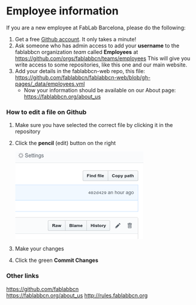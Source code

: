 # Employee information


If you are a new employee at FabLab Barcelona, please do the following:
1. Get a free [Github account](https://github.com/join). It only takes a minute!
1. Ask someone who has admin access to add your **username** to the fablabbcn organization *team* called **Employees** at https://github.com/orgs/fablabbcn/teams/employees This will give you write access to some repositories, like this one and our main website.
1. Add your details in the fablabbcn-web repo, this file: https://github.com/fablabbcn/fablabbcn-web/blob/gh-pages/_data/employees.yml 
   * Now your information should be available on our About page: https://fablabbcn.org/about_us 




### How to edit a file on Github

1. Make sure you have selected the correct file by clicking it in the repository
2. Click the **pencil** (edit) button on the right

   ![edit button](2018-12-15_17-37-37.png "Logo Title Text 1")
3. Make your changes
4. Click the green **Commit Changes**


### Other links
https://github.com/fablabbcn  
https://fablabbcn.org/about_us
http://rules.fablabbcn.org  
